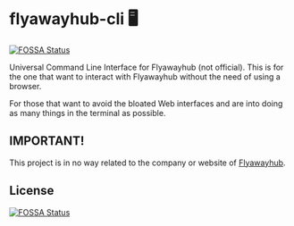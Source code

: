 # flyawayhub-cli 🖥
[![FOSSA Status](https://app.fossa.com/api/projects/git%2Bgithub.com%2Fjnbdz%2Fflyawayhub-cli.svg?type=shield)](https://app.fossa.com/projects/git%2Bgithub.com%2Fjnbdz%2Fflyawayhub-cli?ref=badge_shield)

Universal Command Line Interface for Flyawayhub (not official). This is for the one that want to interact with Flyawayhub without the need of using a browser.

For those that want to avoid the bloated Web interfaces and are into doing as many things in the terminal as possible.

## IMPORTANT!
This project is in no way related to the company or website of [Flyawayhub](https://app.prod.flyawayhub.com/).


## License
[![FOSSA Status](https://app.fossa.com/api/projects/git%2Bgithub.com%2Fjnbdz%2Fflyawayhub-cli.svg?type=large)](https://app.fossa.com/projects/git%2Bgithub.com%2Fjnbdz%2Fflyawayhub-cli?ref=badge_large)